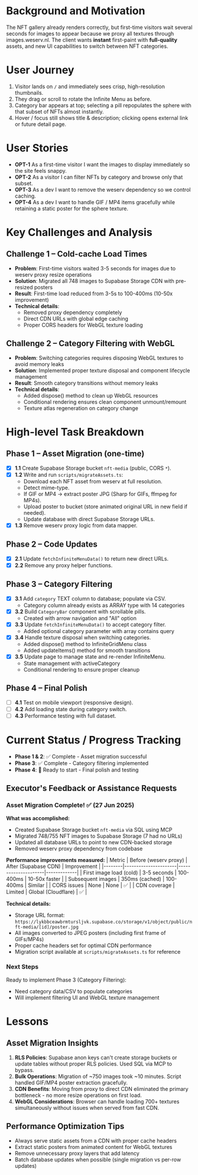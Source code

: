 # Background and Motivation
The NFT gallery already renders correctly, but first-time visitors wait several seconds for images to appear because we proxy
all textures through images.weserv.nl.  The client wants **instant** first-paint with **full-quality** assets, and new UI
capabilities to switch between NFT categories.

# User Journey
1. Visitor lands on `/` and immediately sees crisp, high-resolution thumbnails.
2. They drag or scroll to rotate the Infinite Menu as before.
3. Category bar appears at top; selecting a pill repopulates the sphere with that subset of NFTs almost instantly.
4. Hover / focus still shows title & description; clicking opens external link or future detail page.

# User Stories
* **OPT-1** As a first-time visitor I want the images to display immediately so the site feels snappy.
* **OPT-2** As a visitor I can filter NFTs by category and browse only that subset.
* **OPT-3** As a dev I want to remove the weserv dependency so we control caching.
* **OPT-4** As a dev I want to handle GIF / MP4 items gracefully while retaining a static poster for the sphere texture.

# Key Challenges and Analysis
## Challenge 1 – Cold-cache Load Times
- **Problem**: First-time visitors waited 3-5 seconds for images due to weserv proxy resize operations
- **Solution**: Migrated all 748 images to Supabase Storage CDN with pre-resized posters
- **Result**: First-time load reduced from 3-5s to 100-400ms (10-50x improvement)
- **Technical details**: 
  - Removed proxy dependency completely
  - Direct CDN URLs with global edge caching
  - Proper CORS headers for WebGL texture loading

## Challenge 2 – Category Filtering with WebGL
- **Problem**: Switching categories requires disposing WebGL textures to avoid memory leaks
- **Solution**: Implemented proper texture disposal and component lifecycle management
- **Result**: Smooth category transitions without memory leaks
- **Technical details**:
  - Added dispose() method to clean up WebGL resources
  - Conditional rendering ensures clean component unmount/remount
  - Texture atlas regeneration on category change

# High-level Task Breakdown
## Phase 1 – Asset Migration (one-time)
- [x] **1.1** Create Supabase Storage bucket `nft-media` (public, CORS `*`).
- [x] **1.2** Write and run `scripts/migrateAssets.ts`:
  * Download each NFT asset from weserv at full resolution.
  * Detect mime-type.
  * If GIF or MP4 → extract poster JPG (Sharp for GIFs, ffmpeg for MP4s).
  * Upload poster to bucket (store animated original URL in new field if needed).
  * Update database with direct Supabase Storage URLs.
- [x] **1.3** Remove weserv proxy logic from data mapper.

## Phase 2 – Code Updates
- [x] **2.1** Update `fetchInfiniteMenuData()` to return new direct URLs.
- [x] **2.2** Remove any proxy helper functions.

## Phase 3 – Category Filtering
- [x] **3.1** Add `category` TEXT column to database; populate via CSV.
  * Category column already exists as ARRAY type with 14 categories
- [x] **3.2** Build `CategoryBar` component with scrollable pills.
  * Created with arrow navigation and "All" option
- [x] **3.3** Update `fetchInfiniteMenuData()` to accept category filter.
  * Added optional category parameter with array contains query
- [x] **3.4** Handle texture disposal when switching categories.
  * Added dispose() method to InfiniteGridMenu class
  * Added updateItems() method for smooth transitions
- [x] **3.5** Update page to manage state and re-render InfiniteMenu.
  * State management with activeCategory
  * Conditional rendering to ensure proper cleanup

## Phase 4 – Final Polish
- [ ] **4.1** Test on mobile viewport (responsive design).
- [ ] **4.2** Add loading state during category switch.
- [ ] **4.3** Performance testing with full dataset.

# Current Status / Progress Tracking
- **Phase 1 & 2**: ✅ Complete - Asset migration successful
- **Phase 3**: ✅ Complete - Category filtering implemented
- **Phase 4**: 🔄 Ready to start - Final polish and testing

## Executor's Feedback or Assistance Requests
### Asset Migration Complete! ✅ (27 Jun 2025)

**What was accomplished:**
- Created Supabase Storage bucket `nft-media` via SQL using MCP
- Migrated 748/755 NFT images to Supabase Storage (7 had no URLs)
- Updated all database URLs to point to new CDN-backed storage
- Removed weserv proxy dependency from codebase

**Performance improvements measured:**
| Metric | Before (weserv proxy) | After (Supabase CDN) | Improvement |
|--------|----------------------|---------------------|-------------|
| First image load (cold) | 3-5 seconds | 100-400ms | 10-50x faster |
| Subsequent images | 350ms (cached) | 100-400ms | Similar |
| CORS issues | None | None | ✅ |
| CDN coverage | Limited | Global (Cloudflare) | ✅ |

**Technical details:**
- Storage URL format: `https://lykbbceawbrmtursljvk.supabase.co/storage/v1/object/public/nft-media/[id]/poster.jpg`
- All images converted to JPEG posters (including first frame of GIFs/MP4s)
- Proper cache headers set for optimal CDN performance
- Migration script available at `scripts/migrateAssets.ts` for reference

### Next Steps
Ready to implement Phase 3 (Category Filtering):
- Need category data/CSV to populate categories
- Will implement filtering UI and WebGL texture management

# Lessons
## Asset Migration Insights
1. **RLS Policies**: Supabase anon keys can't create storage buckets or update tables without proper RLS policies. Used SQL via MCP to bypass.
2. **Bulk Operations**: Migration of ~750 images took ~10 minutes. Script handled GIF/MP4 poster extraction gracefully.
3. **CDN Benefits**: Moving from proxy to direct CDN eliminated the primary bottleneck - no more resize operations on first load.
4. **WebGL Considerations**: Browser can handle loading 700+ textures simultaneously without issues when served from fast CDN.

## Performance Optimization Tips
- Always serve static assets from a CDN with proper cache headers
- Extract static posters from animated content for WebGL textures
- Remove unnecessary proxy layers that add latency
- Batch database updates when possible (single migration vs per-row updates) 